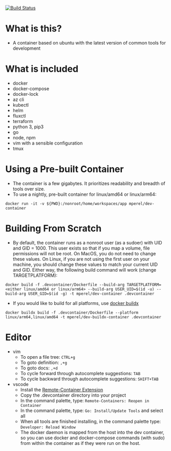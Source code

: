 [![Build Status](https://dev.azure.com/michaelsethperel/dev-container/_apis/build/status/michaelperel.dev-container?branchName=master)](https://dev.azure.com/michaelsethperel/dev-container/_build/latest?definitionId=5&branchName=master)

# What is this?
* A container based on ubuntu with the latest version of common tools for development

# What is included
* docker
* docker-compose
* docker-lock
* az cli
* kubectl
* helm
* fluxctl
* terraform
* python 3, pip3
* go
* node, npm
* vim with a sensible configuration
* tmux

# Using a Pre-built Container
* The container is a few gigabytes. It prioritizes readability and breadth of tools over size.
* To use a nightly, pre-built container for linux/amd64 or linux/arm64:
```
docker run -it -v ${PWD}:/nonroot/home/workspaces/app mperel/dev-container
```

# Building From Scratch
* By default, the container runs as a nonroot user (as a sudoer) with UID and GID = 1000. This user exists
so that if you map a volume, file permissions will not be root. On MacOS, you do not need
to change these values. On Linux, if you are not using the first user on your
machine, you should change these values to match your current
UID and GID. Either way, the following build command will work (change TARGETPLATFORM):
```
docker build -f .devcontainer/Dockerfile --build-arg TARGETPLATFORM=<either linux/amd64 or linux/arm64> --build-arg USER_UID=$(id -u) --build-arg USER_GID=$(id -g) -t mperel/dev-container .devcontainer
```

* If you would like to build for all platforms, use [docker buildx](https://github.com/docker/buildx)
```
docker buildx build -f .devcontainer/Dockerfile --platform linux/arm64,linux/amd64 -t mperel/dev-buildx-container .devcontainer
```

# Editor
* vim
    * To open a file tree: `CTRL+g`
    * To goto definition: `,+g`
    * To goto docs: `,+d`
    * To cycle forward through autocomplete suggestions: `TAB`
    * To cycle backward through autocomplete suggestions: `SHIFT+TAB`
* vscode
    * Install the [Remote-Container Extension](https://marketplace.visualstudio.com/items?itemName=ms-vscode-remote.remote-containers)
    * Copy the .devcontainer directory into your project
    * In the command palette, type: `Remote-Containers: Reopen in Container`
    * In the command palette, type: `Go: Install/Update Tools` and select all
    * When all tools are finished installing, in the command palette
    type: `Developer: Reload Window`
    * The docker daemon is mapped from the host into the dev container,
    so you can use docker and docker-compose commands (with sudo) from within
    the container as if they were run on the host. 
